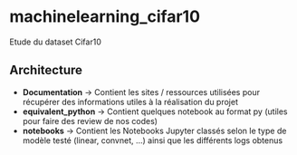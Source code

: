# machinelearning_cifar10
Etude du dataset Cifar10

## Architecture
* **Documentation** -> Contient les sites / ressources utilisées pour récupérer des informations utiles à la réalisation du projet
* **equivalent_python** -> Contient quelques notebook au format py (utiles pour faire des review de nos codes) 
* **notebooks** -> Contient les Notebooks Jupyter classés selon le type de modèle testé (linear, convnet, ...) ainsi que les différents logs obtenus
